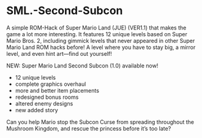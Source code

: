 # SML.-Second-Subcon
A simple ROM-Hack of Super Mario Land (JUE) (VER1.1) that makes the game a lot more interesting. It features 12 unique levels based on Super Mario Bros. 2, including  gimmick levels that never appeared in other Super Mario Land ROM hacks before! A level where you have to stay big, a mirror level, and even hint art—find out yourself!

NEW: Super Mario Land Second Subcon (1.0) available now!

* 12 unique levels
* complete graphics overhaul
* more and better item placements
* redesigned bonus rooms
* altered enemy designs
* new added story

Can you help Mario stop the Subcon Curse from spreading throughout the Mushroom Kingdom, and rescue the princess before it’s too late?
